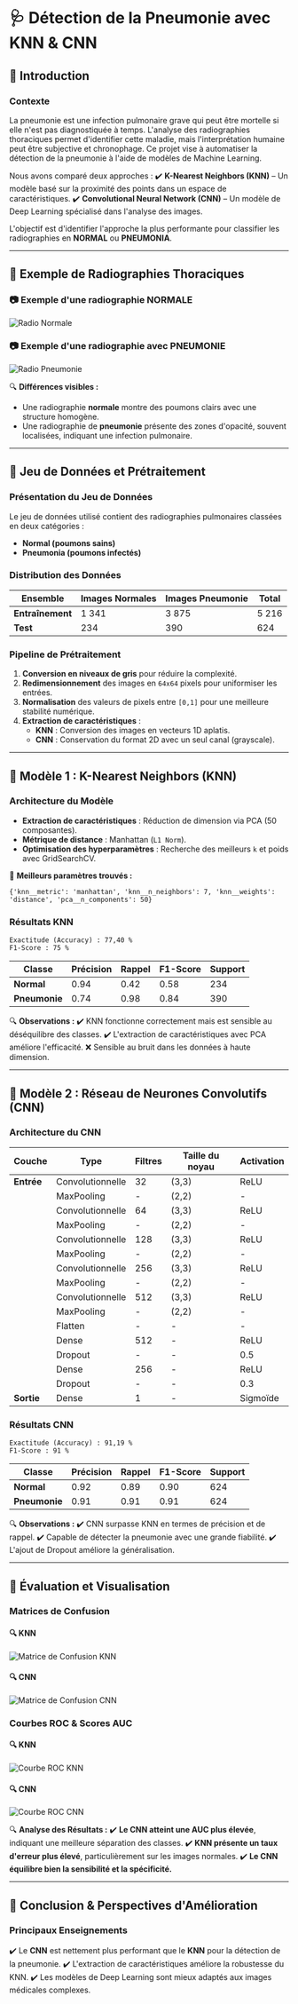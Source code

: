 # 🩺 Détection de la Pneumonie avec KNN & CNN

## 📌 Introduction

### **Contexte**
La pneumonie est une infection pulmonaire grave qui peut être mortelle si elle n'est pas diagnostiquée à temps. L'analyse des radiographies thoraciques permet d'identifier cette maladie, mais l'interprétation humaine peut être subjective et chronophage. Ce projet vise à automatiser la détection de la pneumonie à l'aide de modèles de Machine Learning.

Nous avons comparé deux approches :
✔️ **K-Nearest Neighbors (KNN)** – Un modèle basé sur la proximité des points dans un espace de caractéristiques.
✔️ **Convolutional Neural Network (CNN)** – Un modèle de Deep Learning spécialisé dans l'analyse des images.

L'objectif est d'identifier l'approche la plus performante pour classifier les radiographies en **NORMAL** ou **PNEUMONIA**.

---

## 📌 Exemple de Radiographies Thoraciques

### **📷 Exemple d'une radiographie NORMALE**
![Radio Normale](images/radio_normale.jpeg)

### **📷 Exemple d'une radiographie avec PNEUMONIE**
![Radio Pneumonie](images/radio_pneumonie.jpeg)

🔍 **Différences visibles :**
- Une radiographie **normale** montre des poumons clairs avec une structure homogène.
- Une radiographie de **pneumonie** présente des zones d'opacité, souvent localisées, indiquant une infection pulmonaire.

---

## 📌 Jeu de Données et Prétraitement

### **Présentation du Jeu de Données**
Le jeu de données utilisé contient des radiographies pulmonaires classées en deux catégories :

- **Normal (poumons sains)**
- **Pneumonia (poumons infectés)**

### **Distribution des Données**
| Ensemble | Images Normales | Images Pneumonie | Total |
|----------|----------------|------------------|-------|
| **Entraînement** | 1 341 | 3 875 | 5 216 |
| **Test** | 234 | 390 | 624 |

### **Pipeline de Prétraitement**
1. **Conversion en niveaux de gris** pour réduire la complexité.
2. **Redimensionnement** des images en `64x64` pixels pour uniformiser les entrées.
3. **Normalisation** des valeurs de pixels entre `[0,1]` pour une meilleure stabilité numérique.
4. **Extraction de caractéristiques** :
   - **KNN** : Conversion des images en vecteurs 1D aplatis.
   - **CNN** : Conservation du format 2D avec un seul canal (grayscale).

---

## 📌 Modèle 1 : K-Nearest Neighbors (KNN)

### **Architecture du Modèle**
- **Extraction de caractéristiques** : Réduction de dimension via PCA (50 composantes).
- **Métrique de distance** : Manhattan (`L1 Norm`).
- **Optimisation des hyperparamètres** : Recherche des meilleurs `k` et poids avec GridSearchCV.

📌 **Meilleurs paramètres trouvés :**
```
{'knn__metric': 'manhattan', 'knn__n_neighbors': 7, 'knn__weights': 'distance', 'pca__n_components': 50}
```

### **Résultats KNN**
```
Exactitude (Accuracy) : 77,40 %
F1-Score : 75 %
```
| Classe | Précision | Rappel | F1-Score | Support |
|--------|----------|--------|----------|---------|
| **Normal** | 0.94 | 0.42 | 0.58 | 234 |
| **Pneumonie** | 0.74 | 0.98 | 0.84 | 390 |

🔍 **Observations :**
✔️ KNN fonctionne correctement mais est sensible au déséquilibre des classes.
✔️ L'extraction de caractéristiques avec PCA améliore l'efficacité.
❌ Sensible au bruit dans les données à haute dimension.

---

## 📌 Modèle 2 : Réseau de Neurones Convolutifs (CNN)

### **Architecture du CNN**
| Couche | Type | Filtres | Taille du noyau | Activation |
|--------|------|---------|----------------|------------|
| **Entrée** | Convolutionnelle | 32      | (3,3) | ReLU |
| | MaxPooling | -       | (2,2) | - |
| | Convolutionnelle | 64      | (3,3) | ReLU |
| | MaxPooling | -       | (2,2) | - |
| | Convolutionnelle | 128     | (3,3) | ReLU |
| | MaxPooling | -       | (2,2) | - |
| | Convolutionnelle | 256     | (3,3) | ReLU |
| | MaxPooling | -       | (2,2) | - |
| | Convolutionnelle | 512     | (3,3) | ReLU |
| | MaxPooling | -       | (2,2) | - |
| | Flatten | -       | - | - |
| | Dense | 512     | - | ReLU |
| | Dropout | -       | - | 0.5 |
| | Dense | 256     | - | ReLU |
| | Dropout | -       | - | 0.3 |
| **Sortie** | Dense | 1       | - | Sigmoïde |

### **Résultats CNN**
```
Exactitude (Accuracy) : 91,19 %
F1-Score : 91 %
```
| Classe | Précision | Rappel | F1-Score | Support |
|--------|-----------|--------|----------|---------|
| **Normal** | 0.92      | 0.89   | 0.90     | 624     |
| **Pneumonie** | 0.91      | 0.91   | 0.91     | 624     |

🔍 **Observations :**
✔️ CNN surpasse KNN en termes de précision et de rappel.
✔️ Capable de détecter la pneumonie avec une grande fiabilité.
✔️ L'ajout de Dropout améliore la généralisation.

---

## 📌 Évaluation et Visualisation

### **Matrices de Confusion**
#### 🔍 **KNN**
![Matrice de Confusion KNN](images/confusion_matrix_knn.png)

#### 🔍 **CNN**
![Matrice de Confusion CNN](images/matrice_cnn.png)

### **Courbes ROC & Scores AUC**
#### 🔍 **KNN**
![Courbe ROC KNN](images/roc_curve_knn.png)

#### 🔍 **CNN**
![Courbe ROC CNN](images/roc_curve_cnn.png)

🔍 **Analyse des Résultats :**
✔️ **Le CNN atteint une AUC plus élevée**, indiquant une meilleure séparation des classes.
✔️ **KNN présente un taux d'erreur plus élevé**, particulièrement sur les images normales.
✔️ **Le CNN équilibre bien la sensibilité et la spécificité.**

---

## 📌 Conclusion & Perspectives d'Amélioration

### **Principaux Enseignements**
✔️ Le **CNN** est nettement plus performant que le **KNN** pour la détection de la pneumonie.
✔️ L'extraction de caractéristiques améliore la robustesse du KNN.
✔️ Les modèles de Deep Learning sont mieux adaptés aux images médicales complexes.


